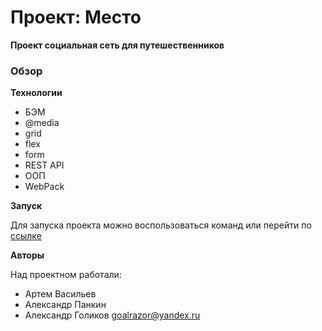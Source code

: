 # Проект: Место

**Проект социальная сеть для путешественников**
### Обзор

 **Технологии**
 * БЭМ
 * @media
 * grid
 * flex
 * form
 * REST API
 * ООП
 * WebPack


 **Запуск**

Для запуска проекта можно воспользоваться команд или перейти по [ссылке](https://goalrazor.github.io/mesto-project/)

 **Авторы**

Над проектном работали:

- Артем Васильев
- Александр Панкин
- Александр Голиков goalrazor@yandex.ru
